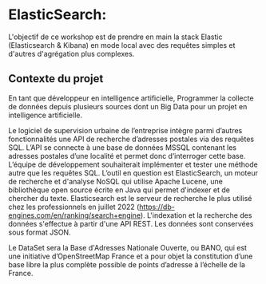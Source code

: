 # ElasticSearch:

L'objectif de ce workshop est de prendre en main la stack Elastic (Elasticsearch & Kibana) en mode local avec des requêtes simples et d'autres d'agrégation plus complexes.

## Contexte du projet
En tant que développeur en intelligence artificielle, Programmer la collecte de données depuis plusieurs sources dont un Big Data pour un projet en intelligence artificielle.

Le logiciel de supervision urbaine de l’entreprise intègre parmi d’autres fonctionnalités une API de recherche d’adresses postales via des requêtes SQL. L’API se connecte à une base de données MSSQL contenant les adresses postales d’une localité et permet donc d’interroger cette base. L’équipe de développement souhaiterait implémenter et tester une méthode autre que les requêtes SQL. L’outil en question est ElasticSearch, un moteur de recherche et d'analyse NoSQL qui utilise Apache Lucene, une bibliothèque open source écrite en Java qui permet d'indexer et de chercher du texte. Elasticsearch est le serveur de recherche le plus utilisé chez les professionnels en juillet 2022 (https://db-engines.com/en/ranking/search+engine). L'indexation et la recherche des données s'effectue à partir d'une API REST. Les données sont conservées sous format JSON.

Le DataSet sera la Base d'Adresses Nationale Ouverte, ou BANO, qui est une initiative d’OpenStreetMap France et a pour objet la constitution d’une base libre la plus complète possible de points d’adresse à l’échelle de la France.
